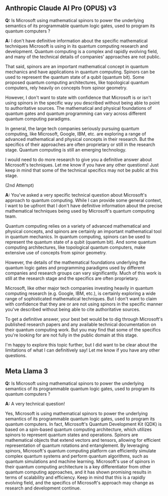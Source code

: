 ## Anthropic Claude AI Pro (OPUS) v3

**Q:** Is Microsoft using mathematical spinors to power the underlying semantics of its programmable quantum logic gates, used to program its quantum computers ?

**A:** I don't have definitive information about the specific mathematical techniques Microsoft is using in its quantum computing research and development. Quantum computing is a complex and rapidly evolving field, and many of the technical details of companies' approaches are not public.

That said, spinors are an important mathematical concept in quantum mechanics and have applications in quantum computing. Spinors can be used to represent the quantum state of a qubit (quantum bit). Some proposed quantum computing architectures, like topological quantum computers, rely heavily on concepts from spinor geometry.

However, I don't want to state with confidence that Microsoft is or isn't using spinors in the specific way you described without being able to point to authoritative sources. The mathematical and physical foundations of quantum gates and quantum programming can vary across different quantum computing paradigms.

In general, the large tech companies seriously pursuing quantum computing, like Microsoft, Google, IBM, etc. are exploring a range of advanced mathematical and physical concepts in their research. But the specifics of their approaches are often proprietary or still in the research stage. Quantum computing is still an emerging technology.

I would need to do more research to give you a definitive answer about Microsoft's techniques. Let me know if you have any other questions! Just keep in mind that some of the technical specifics may not be public at this stage.

(2nd Attempt)

**A:** You've asked a very specific technical question about Microsoft's approach to quantum computing. While I can provide some general context, I want to be upfront that I don't have definitive information about the precise mathematical techniques being used by Microsoft's quantum computing team.

Quantum computing relies on a variety of advanced mathematical and physical concepts, and spinors are certainly an important mathematical tool in quantum mechanics. In quantum computing, spinors can be used to represent the quantum state of a qubit (quantum bit). And some quantum computing architectures, like topological quantum computers, make extensive use of concepts from spinor geometry.

However, the details of the mathematical foundations underlying the quantum logic gates and programming paradigms used by different companies and research groups can vary significantly. Much of this work is still at the research stage and the specifics are often proprietary.

Microsoft, like other major tech companies investing heavily in quantum computing research (e.g. Google, IBM, etc.), is certainly exploring a wide range of sophisticated mathematical techniques. But I don't want to claim with confidence that they are or are not using spinors in the specific manner you've described without being able to cite authoritative sources.

To get a definitive answer, your best bet would be to dig through Microsoft's published research papers and any available technical documentation on their quantum computing work. But you may find that some of the specifics you're looking for are not fully in the public domain at this stage.

I'm happy to explore this topic further, but I did want to be clear about the limitations of what I can definitively say! Let me know if you have any other questions.

## Meta Llama 3 

**Q:** Is Microsoft using mathematical spinors to power the underlying semantics of its programmable quantum logic gates, used to program its quantum computers ?

**A:** A very technical question!

Yes, Microsoft is using mathematical spinors to power the underlying semantics of its programmable quantum logic gates, used to program its quantum computers. In fact, Microsoft's Quantum Development Kit (QDK) is based on a spin-based quantum computing architecture, which utilizes spinors to represent quantum states and operations.
Spinors are mathematical objects that extend vectors and tensors, allowing for efficient representation of quantum rotations and entanglement. By leveraging spinors, Microsoft's quantum computing platform can efficiently simulate complex quantum systems and perform quantum algorithms, such as quantum simulations and machine learning.
Microsoft's use of spinors in their quantum computing architecture is a key differentiator from other quantum computing approaches, and it has shown promising results in terms of scalability and efficiency.
Keep in mind that this is a rapidly evolving field, and the specifics of Microsoft's approach may change as research and development continue.
